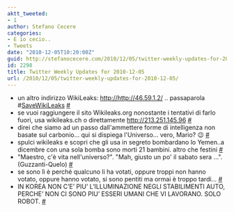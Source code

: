 ```yaml
---
aktt_tweeted:
- 1
author: Stefano Cecere
categories:
- E io cecio..
- Tweets
date: "2010-12-05T10:20:00Z"
guid: http://stefanocecere.com/2010/12/05/twitter-weekly-updates-for-2010-12-05/
id: 2298
title: Twitter Weekly Updates for 2010-12-05
url: /2010/12/05/twitter-weekly-updates-for-2010-12-05/
---
```


<ul class="aktt_tweet_digest">
  <li>
    un altro indirizzo WikiLeaks: <a href="http://http://46.59.1.2/" rel="nofollow">http://http://46.59.1.2/</a> .. passaparola #<a href="http://search.twitter.com/search?q=%23SaveWikiLeaks" class="aktt_hashtag">SaveWikiLeaks</a> <a href="http://twitter.com/StefanoCecere/statuses/10630839373139968" class="aktt_tweet_time">#</a>
  </li>
  <li>
    se vuoi raggiungere il sito Wikileaks.org nonostante i tentativi di farlo fuori, usa wikileaks.ch o direttamente <a href="http://213.251.145.96" rel="nofollow">http://213.251.145.96</a> <a href="http://twitter.com/StefanoCecere/statuses/10630600004210688" class="aktt_tweet_time">#</a>
  </li>
  <li>
    direi che siamo ad un passo dall'ammettere forme di intelligenza non basate sul carbonio&#8230; qui si dispiega l'Universo&#8230; vero, Mario? 😉 <a href="http://twitter.com/StefanoCecere/statuses/10461977889480705" class="aktt_tweet_time">#</a>
  </li>
  <li>
    spulci wikileaks e scopri che gli usa in segreto bombardano lo Yemen..a dicembre con una sola bomba sono morti 21 bambini. altro che festini <a href="http://twitter.com/StefanoCecere/statuses/10451864541732864" class="aktt_tweet_time">#</a>
  </li>
  <li>
    "Maestro, c'è vita nell'universo?". "Mah, giusto un po' il sabato sera &#8230;". (Guzzanti-Quelo) <a href="http://twitter.com/StefanoCecere/statuses/10352418189484033" class="aktt_tweet_time">#</a>
  </li>
  <li>
    se sono lì è perché qualcuno li ha votati, oppure troppi non hanno votato, oppure hanno votato, si sono pentiti ma ormai è troppo tardi&#8230; <a href="http://twitter.com/StefanoCecere/statuses/10329369675304961" class="aktt_tweet_time">#</a>
  </li>
  <li>
    IN KOREA NON C’E’ PIU’ L’ILLUMINAZIONE NEGLI STABILIMENTI AUTO, PERCHE’ NON CI SONO PIU’ ESSERI UMANI CHE VI LAVORANO. SOLO ROBOT. <a href="http://twitter.com/StefanoCecere/statuses/8943865910263808" class="aktt_tweet_time">#</a>
  </li>
</ul>